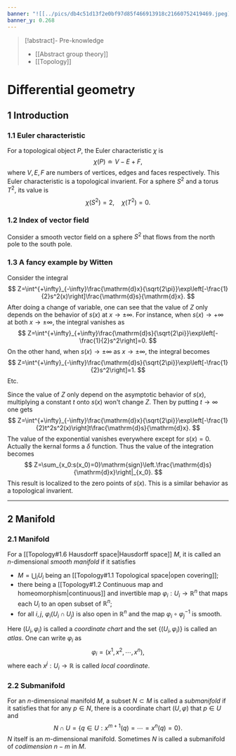 ```yaml
---
banner: "![[../pics/db4c51d13f2e0bf97d85f466913918c21660752419469.jpeg]]"
banner_y: 0.268
---
```


>[!abstract]- Pre-knowledge
>- [[Abstract group theory]]
>- [[Topology]]

# Differential geometry
## 1 Introduction
### 1.1 Euler characteristic
For a topological object $P$, the Euler characteristic $\chi$ is
$$
\chi(P)\doteq V-E+F,
$$
where $V,E,F$ are numbers of vertices, edges and faces respectively. This Euler characteristic is a topological invarient. For a sphere $S^2$ and a torus $T^2$, its value is
$$
\chi(S^2)=2,\quad\chi(T^2)=0.
$$

### 1.2 Index of vector field
Consider a smooth vector field on a sphere $S^2$ that flows from the north pole to the south pole.

### 1.3 A fancy example by Witten
Consider the integral
$$
Z=\int^{+\infty}_{-\infty}\frac{\mathrm{d}x}{\sqrt{2\pi}}\exp\left[-\frac{1}{2}s^2(x)\right]\frac{\mathrm{d}s}{\mathrm{d}x}.
$$
After doing a change of variable, one can see that the value of $Z$ only depends on the behavior of $s(x)$ at $x\to\pm\infty$. For instance, when $s(x)\to+\infty$ at both $x\to\pm\infty$, the integral vanishes as
$$
Z=\int^{+\infty}_{+\infty}\frac{\mathrm{d}s}{\sqrt{2\pi}}\exp\left[-\frac{1}{2}s^2\right]=0.
$$
On the other hand, when $s(x)\to\pm\infty$ as $x\to\pm\infty$, the integral becomes
$$
Z=\int^{+\infty}_{-\infty}\frac{\mathrm{d}s}{\sqrt{2\pi}}\exp\left[-\frac{1}{2}s^2\right]=1.
$$
Etc.

Since the value of $Z$ only depend on the asymptotic behavior of $s(x)$, multiplying a constant $t$ onto $s(x)$ won't change $Z$. Then by putting $t\to\infty$ one gets
$$
Z=\int^{+\infty}_{-\infty}\frac{\mathrm{d}x}{\sqrt{2\pi}}\exp\left[-\frac{1}{2}t^2s^2(x)\right]t\frac{\mathrm{d}s}{\mathrm{d}x}.
$$
The value of the exponential vanishes everywhere except for $s(x)=0$. Actually the kernal forms a $\delta$ function. Thus the value of the integration becomes
$$
Z=\sum_{x_0:s(x_0)=0}\mathrm{sign}\left.\frac{\mathrm{d}s}{\mathrm{d}x}\right|_{x_0}.
$$
This result is localized to the zero points of $s(x)$. This is a similar behavior as a topological invarient.

---
## 2 Manifold
### 2.1 Manifold
For a [[Topology#1.6 Hausdorff space|Hausdorff space]] $M$, it is called an $n$-dimensional *smooth manifold* if it satisfies
- $M=\bigcup_iU_i$ being an [[Topology#1.1 Topological space|open covering]];
- there being a [[Topology#1.2 Continuous map and homeomorphism|continuous]] and invertible map $\varphi_i:U_i\to\mathbb{R}^n$ that maps each $U_i$ to an open subset of $\mathbb{R}^n$;
- for all $i,j$, $\varphi_i(U_i\cap U_j)$ is also open in $\mathbb{R}^n$ and the map $\varphi_i\circ\varphi_j^{-1}$ is smooth.

Here $(U_i,\varphi_i)$ is called a *coordinate chart* and the set $\{(U_i,\varphi_i)\}$ is called an *atlas*. One can write $\varphi_i$ as
$$
\varphi_i=(x^1,x^2,\cdots,x^n),
$$
where each $x^j:U_i\to\mathbb{R}$ is called *local coordinate*.

### 2.2 Submanifold
For an $n$-dimensional manifold $M$, a subset $N\subset M$ is called a *submanifold* if it satisfies that for any $p\in N$, there is a coordinate chart $(U,\varphi)$ that $p\in U$ and
$$
N\cap U=\{q\in U:x^{m+1}(q)=\cdots=x^n(q)=0\}.
$$
$N$ itself is an $m$-dimensional manifold. Sometimes $N$ is called a submanifold of *codimension* $n-m$ in $M$.